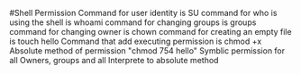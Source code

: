 #Shell Permission
Command for user identity is SU
command for who is using the shell is whoami
command for changing groups is groups
command for changing owner is chown
command for creating an empty file is touch hello
Command that add executing permission is chmod +x
Absolute method of permission "chmod 754 hello"
Symblic permission for all Owners, groups and all
Interprete to absolute method
